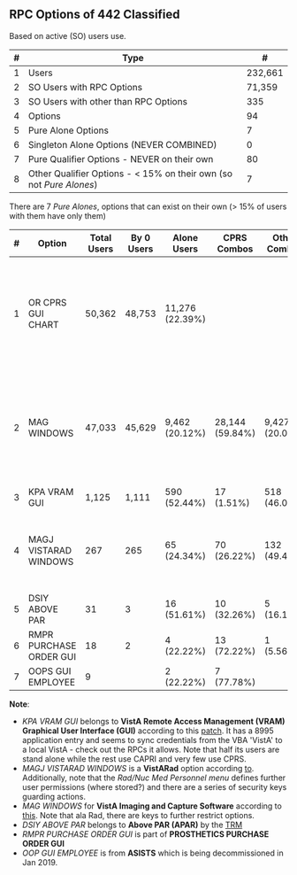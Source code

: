 ## RPC Options of 442 Classified
    
Based on active (SO) users use.
    
\# | Type | \#
--- | --- | ---
1 | Users | 232,661
2 | SO Users with RPC Options | 71,359
3 | SO Users with other than RPC Options | 335
4 | Options | 94
5 | Pure Alone Options | 7
6 | Singleton Alone Options (NEVER COMBINED) | 0
7 | Pure Qualifier Options - NEVER on their own | 80
8 | Other Qualifier Options - < 15% on their own (so not _Pure Alones_) | 7



There are 7 _Pure Alones_, options that can exist on their own (> 15% of users with them have only them)

\# | Option | Total Users | By 0 Users | Alone Users | CPRS Combos | Other Combos | Quals | Alone Quals | Top Quals
--- | --- | --- | --- | --- | --- | --- | --- | --- | ---
1 | OR CPRS GUI CHART | 50,362 | 48,753 | 11,276 (22.39%) | &nbsp; | &nbsp; | 93 | 6 (6.45%) | DVBA CAPRI GUI (30,577), MAG WINDOWS (28,144), VPR APPLICATION PROXY (8,009)
2 | MAG WINDOWS | 47,033 | 45,629 | 9,462 (20.12%) | 28,144 (59.84%) | 9,427 (20.04%) | 90 | 6 (6.67%) | DVBA CAPRI GUI (29,118), OR CPRS GUI CHART (28,144), VPR APPLICATION PROXY (4,868)
3 | KPA VRAM GUI | 1,125 | 1,111 | 590 (52.44%) | 17 (1.51%) | 518 (46.04%) | 6 | 2 (33.33%) | DVBA CAPRI GUI (523)
4 | MAGJ VISTARAD WINDOWS | 267 | 265 | 65 (24.34%) | 70 (26.22%) | 132 (49.44%) | 12 | 2 (16.67%) | DVBA CAPRI GUI (175), MAG WINDOWS (113), OR CPRS GUI CHART (70)
5 | DSIY ABOVE PAR | 31 | 3 | 16 (51.61%) | 10 (32.26%) | 5 (16.13%) | 67 | 4 (5.97%) | &nbsp;
6 | RMPR PURCHASE ORDER GUI | 18 | 2 | 4 (22.22%) | 13 (72.22%) | 1 (5.56%) | 63 | 4 (6.35%) | &nbsp;
7 | OOPS GUI EMPLOYEE | 9 | &nbsp; | 2 (22.22%) | 7 (77.78%) | &nbsp; | 64 | 4 (6.25%) | &nbsp;


__Note__:
    
  * _KPA VRAM GUI_ belongs to __VistA Remote Access Management (VRAM) Graphical User Interface (GUI)__ according to this [patch](https://github.com/OSEHRA/VistA/blob/master/Packages/Kernel/Patches/XU_8.0_629/XU-8_SEQ-502_PAT-629.TXT). It has a 8995 application entry and seems to sync credentials from the VBA 'VistA' to a local VistA - check out the RPCs it allows. Note that half its users are stand alone while the rest use CAPRI and very few use CPRS.
  * _MAGJ VISTARAD WINDOWS_ is a __VistARad__ option according [to](https://www.va.gov/vdl/documents/clinical/vista_imaging_sys/imginstallgd_f.pdf). Additionally, note that the _Rad/Nuc Med Personnel menu_ defines further user permissions (where stored?) and there are a series of security keys guarding actions.
  * _MAG WINDOWS_ for __VistA Imaging and Capture Software__ according to [this](https://www.va.gov/vdl/documents/clinical/vista_imaging_sys/imginstallgd_f.pdf). Note that ala Rad, there are keys to further restrict options.
  * _DSIY ABOVE PAR_ belongs to __Above PAR (APAR)__ by the [TRM](https://www.oit.va.gov/Services/TRM/ToolPage.aspx?tid=7725)
  * _RMPR PURCHASE ORDER GUI_ is part of __PROSTHETICS PURCHASE ORDER GUI__
  * _OOP GUI EMPLOYEE_ is from __ASISTS__ which is being decommissioned in Jan 2019.
  

